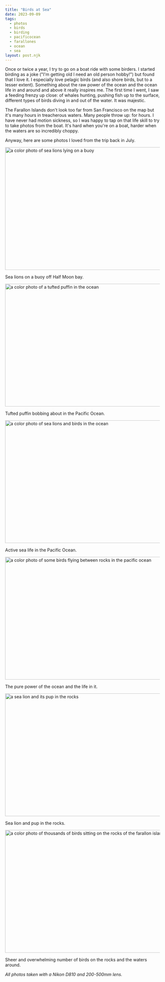 ```yaml
---
title: "Birds at Sea"
date: 2023-09-09
tags: 
  - photos
  - birds
  - birding
  - pacificocean
  - farallones
  - ocean
  - sea
layout: post.njk
---
```

Once or twice a year, I try to go on a boat ride with some birders. I started birding as a joke ("I'm getting old I need an old person hobby!") but found that I love it.  I especially love pelagic birds (and also shore birds, but to a lesser extent). Something about the raw power of the ocean and the ocean life in and around and above it really inspires me. The first time I went, I saw a feeding frenzy up close: of whales hunting, pushing fish up to the surface, different types of birds diving in and out of the water. It was majestic.

The Farallon Islands don't look too far from San Francisco on the map but it's many hours in treacherous waters. Many people throw up: for hours. I have never had motion sickness, so I was happy to tap on that life skill to try to take photos from the boat. It's hard when you're on a boat, harder when the waters are so incredibly choppy.

Anyway, here are some photos I loved from the trip back in July.

<img src="/photos/uploads/DSC2979-positive.jpg" width="600" height="400" alt="a color photo of sea lions lying on a buoy">

Sea lions on a buoy off Half Moon bay.

<img src="/photos/uploads/DSC3990-enhanced-nr-positive.jpg" width="600" height="400" alt="a color photo of a tufted puffin in the ocean">

Tufted puffin bobbing about in the Pacific Ocean.

<img src="/photos/uploads/DSC3930-enhanced-nr-positive.jpg" width="600" height="400" alt="a color photo of sea lions and birds in the ocean">

Active sea life in the Pacific Ocean.

<img src="/photos/uploads/DSC3794-positive.jpg" width="600" height="400" alt="a color photo of some birds flying between rocks in the pacific ocean">

The pure power of the ocean and the life in it.

<img src="/photos/uploads/DSC3747-positive.jpg" width="600" height="400" alt="a sea lion and its pup in the rocks">

Sea lion and pup in the rocks.

<img src="/photos/uploads/DSC3839-positive.jpg" width="600" height="400" alt="a color photo of thousands of birds sitting on the rocks of the farallon islands">

Sheer and overwhelming number of birds on the rocks and the waters around.

*All photos taken with a Nikon D810 and 200-500mm lens.*
